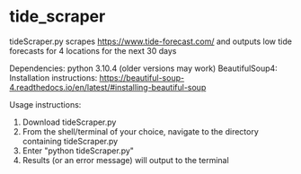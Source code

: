 # tide_scraper
tideScraper.py scrapes https://www.tide-forecast.com/ and outputs low tide forecasts for 4 locations for the next 30 days

Dependencies:
  python 3.10.4 (older versions may work)
  BeautifulSoup4:
    Installation instructions: https://beautiful-soup-4.readthedocs.io/en/latest/#installing-beautiful-soup
    
Usage instructions:
  1. Download tideScraper.py
  2. From the shell/terminal of your choice, navigate to the directory containing tideScraper.py
  3. Enter "python tideScraper.py"
  4. Results (or an error message) will output to the terminal
